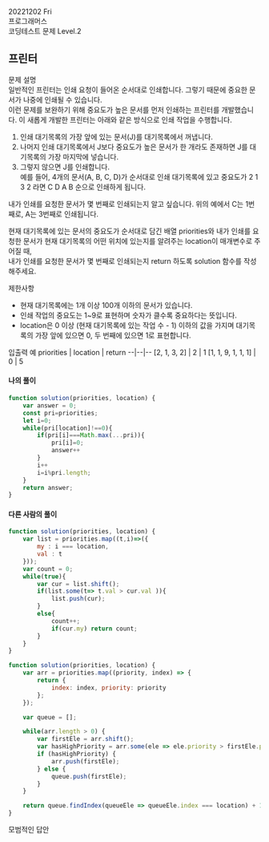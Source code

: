 20221202 Fri  
프로그래머스  
코딩테스트 문제 Level.2  

프린터
---
문제 설명  
일반적인 프린터는 인쇄 요청이 들어온 순서대로 인쇄합니다. 그렇기 때문에 중요한 문서가 나중에 인쇄될 수 있습니다.  
이런 문제를 보완하기 위해 중요도가 높은 문서를 먼저 인쇄하는 프린터를 개발했습니다. 이 새롭게 개발한 프린터는 아래와 같은 방식으로 인쇄 작업을 수행합니다.  

1. 인쇄 대기목록의 가장 앞에 있는 문서(J)를 대기목록에서 꺼냅니다.  
2. 나머지 인쇄 대기목록에서 J보다 중요도가 높은 문서가 한 개라도 존재하면 J를 대기목록의 가장 마지막에 넣습니다.  
3. 그렇지 않으면 J를 인쇄합니다.  
예를 들어, 4개의 문서(A, B, C, D)가 순서대로 인쇄 대기목록에 있고 중요도가 2 1 3 2 라면 C D A B 순으로 인쇄하게 됩니다.  

내가 인쇄를 요청한 문서가 몇 번째로 인쇄되는지 알고 싶습니다. 위의 예에서 C는 1번째로, A는 3번째로 인쇄됩니다.  

현재 대기목록에 있는 문서의 중요도가 순서대로 담긴 배열 priorities와 내가 인쇄를 요청한 문서가 현재 대기목록의 어떤 위치에 있는지를 알려주는 location이 매개변수로 주어질 때,  
내가 인쇄를 요청한 문서가 몇 번째로 인쇄되는지 return 하도록 solution 함수를 작성해주세요.

제한사항  
- 현재 대기목록에는 1개 이상 100개 이하의 문서가 있습니다.
- 인쇄 작업의 중요도는 1~9로 표현하며 숫자가 클수록 중요하다는 뜻입니다.
- location은 0 이상 (현재 대기목록에 있는 작업 수 - 1) 이하의 값을 가지며 대기목록의 가장 앞에 있으면 0, 두 번째에 있으면 1로 표현합니다.

입출력 예
priorities	| location |	return
--|--|--
[2, 1, 3, 2]	| 2 |	1
[1, 1, 9, 1, 1, 1]	| 0	| 5

#### 나의 풀이
```jsx
function solution(priorities, location) {
    var answer = 0;
    const pri=priorities;
    let i=0;
    while(pri[location]!==0){
        if(pri[i]===Math.max(...pri)){
            pri[i]=0;
            answer++
        }
        i++
        i=i%pri.length;
    }
    return answer; 
}
```
#### 다른 사람의 풀이
```jsx
function solution(priorities, location) {
    var list = priorities.map((t,i)=>({
        my : i === location,
        val : t
    }));
    var count = 0;        
    while(true){
        var cur = list.shift();        
        if(list.some(t=> t.val > cur.val )){
            list.push(cur);                        
        }
        else{            
            count++;
            if(cur.my) return count;
        }
    }
}
```

```jsx
function solution(priorities, location) {
    var arr = priorities.map((priority, index) => {
        return {
            index: index, priority: priority
        };
    });

    var queue = [];

    while(arr.length > 0) {
        var firstEle = arr.shift();
        var hasHighPriority = arr.some(ele => ele.priority > firstEle.priority);
        if (hasHighPriority) {
            arr.push(firstEle);
        } else {
            queue.push(firstEle);
        }
    }

    return queue.findIndex(queueEle => queueEle.index === location) + 1;
}
```
모범적인 답안


